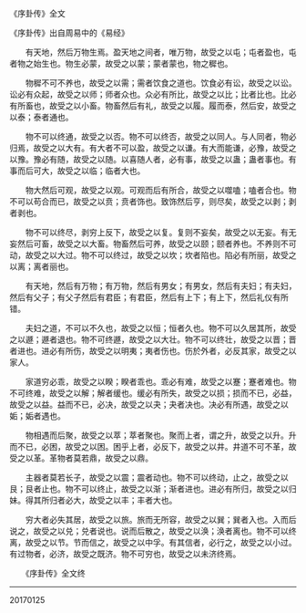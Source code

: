 《序卦传》全文

《序卦传》出自周易中的《易经》

　　有天地，然后万物生焉。盈天地之间者，唯万物，故受之以屯；屯者盈也，屯者物之始生也。物生必蒙，故受之以蒙；蒙者蒙也，物之穉也。

　　物穉不可不养也，故受之以需；需者饮食之道也。饮食必有讼，故受之以讼。讼必有众起，故受之以师；师者众也。众必有所比，故受之以比；比者比也。比必有所畜也，故受之以小畜。物畜然后有礼，故受之以履。履而泰，然后安，故受之以泰；泰者通也。

　　物不可以终通，故受之以否。物不可以终否，故受之以同人。与人同者，物必归焉，故受之以大有。有大者不可以盈，故受之以谦。有大而能谦，必豫，故受之以豫。豫必有随，故受之以随。以喜随人者，必有事，故受之以蛊；蛊者事也。有事而后可大，故受之以临；临者大也。

　　物大然后可观，故受之以观。可观而后有所合，故受之以噬嗑；嗑者合也。物不可以苟合而已，故受之以贲；贲者饰也。致饰然后亨，则尽矣，故受之以剥；剥者剥也。

　　物不可以终尽，剥穷上反下，故受之以复。复则不妄矣，故受之以无妄。有无妄然后可畜，故受之以大畜。物畜然后可养，故受之以颐；颐者养也。不养则不可动，故受之以大过。物不可以终过，故受之以坎；坎者陷也。陷必有所丽，故受之以离；离者丽也。

　　有天地，然后有万物；有万物，然后有男女；有男女，然后有夫妇；有夫妇，然后有父子；有父子然后有君臣；有君臣，然后有上下；有上下，然后礼仪有所错。

　　夫妇之道，不可以不久也，故受之以恒；恒者久也。物不可以久居其所，故受之以遯；遯者退也。物不可终遯，故受之以大壮。物不可以终壮，故受之以晋；晋者进也。进必有所伤，故受之以明夷；夷者伤也。伤於外者，必反其家，故受之以家人。

　　家道穷必乖，故受之以睽；睽者乖也。乖必有难，故受之以蹇；蹇者难也。物不可终难，故受之以解；解者缓也。缓必有所失，故受之以损；损而不已，必益，故受之以益。益而不已，必决，故受之以夬；夬者决也。决必有所遇，故受之以姤；姤者遇也。

　　物相遇而后聚，故受之以萃；萃者聚也。聚而上者，谓之升，故受之以升。升而不已，必困，故受之以困。困乎上者，必反下，故受之以井。井道不可不革，故受之以革。革物者莫若鼎，故受之以鼎。

　　主器者莫若长子，故受之以震；震者动也。物不可以终动，止之，故受之以艮；艮者止也。物不可以终止，故受之以渐；渐者进也。进必有所归，故受之以归妹。得其所归者必大，故受之以丰；丰者大也。

　　穷大者必失其居，故受之以旅。旅而无所容，故受之以巽；巽者入也。入而后说之，故受之以兑；兑者说也。说而后散之，故受之以涣；涣者离也。物不可以终离，故受之以节。节而信之，故受之以中孚。有其信者，必行之，故受之以小过。有过物者，必济，故受之既济。物不可穷也，故受之以未济终焉。

　　《序卦传》全文终
  
  ---------------
  20170125
